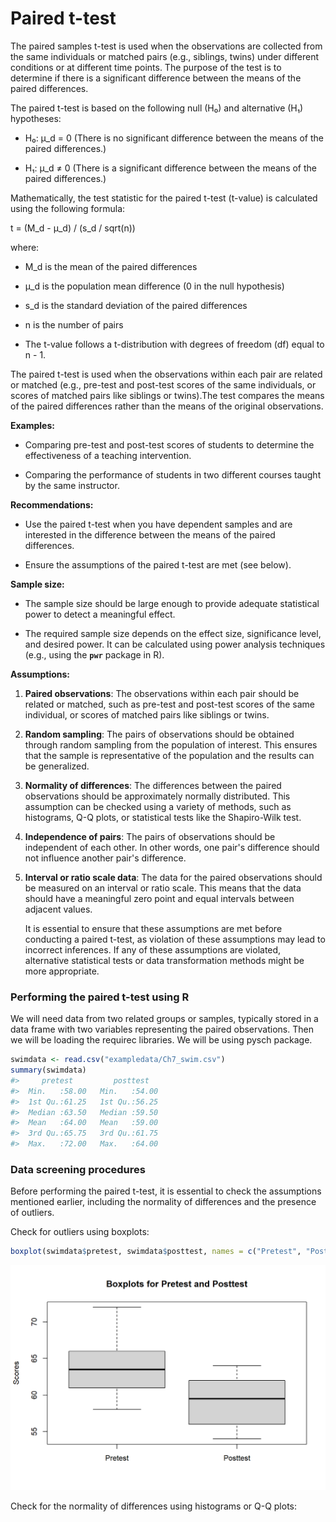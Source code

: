 # Paired t-test

The paired samples t-test is used when the observations are collected from the same individuals or matched pairs (e.g., siblings, twins) under different conditions or at different time points. The purpose of the test is to determine if there is a significant difference between the means of the paired differences.

The paired t-test is based on the following null (H₀) and alternative (H₁) hypotheses:

-   H₀: μ_d = 0 (There is no significant difference between the means of the paired differences.)

-   H₁: μ_d ≠ 0 (There is a significant difference between the means of the paired differences.)

Mathematically, the test statistic for the paired t-test (t-value) is calculated using the following formula:

t = (M_d - μ_d) / (s_d / sqrt(n))

where:

-   M_d is the mean of the paired differences

-   μ_d is the population mean difference (0 in the null hypothesis)

-   s_d is the standard deviation of the paired differences

-   n is the number of pairs

-   The t-value follows a t-distribution with degrees of freedom (df) equal to n - 1.

The paired t-test is used when the observations within each pair are related or matched (e.g., pre-test and post-test scores of the same individuals, or scores of matched pairs like siblings or twins).The test compares the means of the paired differences rather than the means of the original observations.

**Examples:**

-   Comparing pre-test and post-test scores of students to determine the effectiveness of a teaching intervention.

-   Comparing the performance of students in two different courses taught by the same instructor.

**Recommendations:**

-   Use the paired t-test when you have dependent samples and are interested in the difference between the means of the paired differences.

-   Ensure the assumptions of the paired t-test are met (see below).

**Sample size:**

-   The sample size should be large enough to provide adequate statistical power to detect a meaningful effect.

-   The required sample size depends on the effect size, significance level, and desired power. It can be calculated using power analysis techniques (e.g., using the **`pwr`** package in R).

**Assumptions:**

1.  **Paired observations**: The observations within each pair should be related or matched, such as pre-test and post-test scores of the same individual, or scores of matched pairs like siblings or twins.

2.  **Random sampling**: The pairs of observations should be obtained through random sampling from the population of interest. This ensures that the sample is representative of the population and the results can be generalized.

3.  **Normality of differences**: The differences between the paired observations should be approximately normally distributed. This assumption can be checked using a variety of methods, such as histograms, Q-Q plots, or statistical tests like the Shapiro-Wilk test.

4.  **Independence of pairs**: The pairs of observations should be independent of each other. In other words, one pair's difference should not influence another pair's difference.

5.  **Interval or ratio scale data**: The data for the paired observations should be measured on an interval or ratio scale. This means that the data should have a meaningful zero point and equal intervals between adjacent values.

    It is essential to ensure that these assumptions are met before conducting a paired t-test, as violation of these assumptions may lead to incorrect inferences. If any of these assumptions are violated, alternative statistical tests or data transformation methods might be more appropriate.

### **Performing the paired t-test using R**

We will need data from two related groups or samples, typically stored in a data frame with two variables representing the paired observations. Then we will be loading the requirec libraries. We will be using pysch package.


```r
swimdata <- read.csv("exampledata/Ch7_swim.csv")
summary(swimdata)
#>     pretest         posttest    
#>  Min.   :58.00   Min.   :54.00  
#>  1st Qu.:61.25   1st Qu.:56.25  
#>  Median :63.50   Median :59.50  
#>  Mean   :64.00   Mean   :59.00  
#>  3rd Qu.:65.75   3rd Qu.:61.75  
#>  Max.   :72.00   Max.   :64.00
```

### Data screening procedures
Before performing the paired t-test, it is essential to check the assumptions mentioned earlier, including the normality of differences and the presence of outliers.

Check for outliers using boxplots:


```r
boxplot(swimdata$pretest, swimdata$posttest, names = c("Pretest", "Posttest"), ylab = "Scores", main = "Boxplots for Pretest and Posttest")
```

<img src="092-paired-t-test_files/figure-html/unnamed-chunk-2-1.png" width="672" />

Check for the normality of differences using histograms or Q-Q plots:







